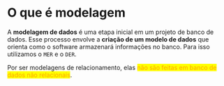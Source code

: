 # O que é modelagem

A **modelagem de dados** é uma etapa inicial em um projeto de banco de dados. Esse processo envolve a **criação de um modelo de dados** que orienta como o software armazenará informações no banco. Para isso utilizamos o `MER` e o `DER`.

Por ser modelagens de relacionamento, elas <mark style="color:orange;">não são feitas em banco de dados não relacionais</mark>.
